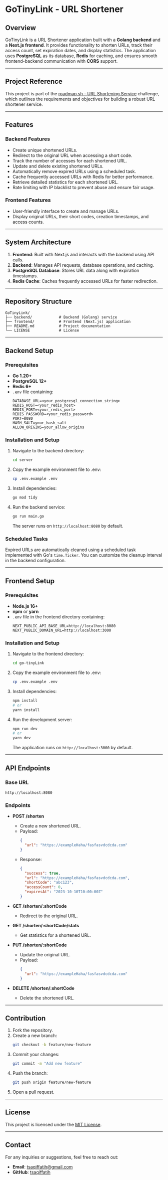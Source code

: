 # GoTinyLink - URL Shortener

## Overview

GoTinyLink is a URL Shortener application built with a **Golang backend** and a **Next.js frontend**. It provides functionality to shorten URLs, track their access count, set expiration dates, and display statistics. The application uses **PostgreSQL** as its database, **Redis** for caching, and ensures smooth frontend-backend communication with **CORS** support.

---

## Project Reference

This project is part of the [roadmap.sh - URL Shortening Service](https://roadmap.sh/projects/url-shortening-service) challenge, which outlines the requirements and objectives for building a robust URL shortener service.

---

## Features

### Backend Features

- Create unique shortened URLs.
- Redirect to the original URL when accessing a short code.
- Track the number of accesses for each shortened URL.
- Update and delete existing shortened URLs.
- Automatically remove expired URLs using a scheduled task.
- Cache frequently accessed URLs with Redis for better performance.
- Retrieve detailed statistics for each shortened URL.
- Rate limiting with IP blacklist to prevent abuse and ensure fair usage.

### Frontend Features

- User-friendly interface to create and manage URLs.
- Display original URLs, their short codes, creation timestamps, and access counts.

---

## System Architecture

1. **Frontend**: Built with Next.js and interacts with the backend using API calls.
2. **Backend**: Manages API requests, database operations, and caching.
3. **PostgreSQL Database**: Stores URL data along with expiration timestamps.
4. **Redis Cache**: Caches frequently accessed URLs for faster redirection.

---

## Repository Structure

```
GoTinyLink/
├── backend/            # Backend (Golang) service
├── frontend/           # Frontend (Next.js) application
├── README.md           # Project documentation
└── LICENSE             # License
```

---

## Backend Setup

### Prerequisites

- **Go 1.20+**
- **PostgreSQL 12+**
- **Redis 6+**
- `.env` file containing:
  ```env
  DATABASE_URL=<your_postgresql_connection_string>
  REDIS_HOST=<your_redis_host>
  REDIS_PORT=<your_redis_port>
  REDIS_PASSWORD=<your_redis_password>
  PORT=8080
  HASH_SALT=your_hash_salt
  ALLOW_ORIGINS=your_allow_origins
  ```

### Installation and Setup

1. Navigate to the backend directory:
   ```bash
   cd server
   ```
2. Copy the example environment file to .env:
   ```bash
   cp .env.example .env
   ```
3. Install dependencies:
   ```bash
   go mod tidy
   ```
4. Run the backend service:
   ```bash
   go run main.go
   ```
   The server runs on `http://localhost:8080` by default.

### Scheduled Tasks

Expired URLs are automatically cleaned using a scheduled task implemented with Go's `time.Ticker`. You can customize the cleanup interval in the backend configuration.

---

## Frontend Setup

### Prerequisites

- **Node.js 16+**
- **npm** or **yarn**
- `.env` file in the frontend directory containing:
  ```env
  NEXT_PUBLIC_API_BASE_URL=http://localhost:8080
  NEXT_PUBLIC_DOMAIN_URL=http://localhost:3000
  ```

### Installation and Setup

1. Navigate to the frontend directory:
   ```bash
   cd go-tinyLink
   ```
2. Copy the example environment file to .env:
   ```bash
   cp .env.example .env
   ```
3. Install dependencies:
   ```bash
   npm install
   # or
   yarn install
   ```
4. Run the development server:
   ```bash
   npm run dev
   # or
   yarn dev
   ```
   The application runs on `http://localhost:3000` by default.

---

## API Endpoints

### Base URL

`http://localhost:8080`

### Endpoints

- **POST /shorten**

  - Create a new shortened URL.
  - Payload:
    ```json
    {
      "url": "https://exampleHaha/fasfasvdcdcda.com"
    }
    ```
  - Response:
    ```json
    {
      "success": true,
      "url": "https://exampleHaha/fasfasvdcdcda.com",
      "shortCode": "abc123",
      "accessCount": 0,
      "expiresAt": "2023-10-10T10:00:00Z"
    }
    ```

- **GET /shorten/:shortCode**

  - Redirect to the original URL.

- **GET /shorten/:shortCode/stats**

  - Get statistics for a shortened URL.

- **PUT /shorten/:shortCode**

  - Update the original URL.
  - Payload:
    ```json
    {
      "url": "https://exampleHaha/fasfasvdcdcda.com"
    }
    ```

- **DELETE /shorten/:shortCode**
  - Delete the shortened URL.

---

## Contribution

1. Fork the repository.
2. Create a new branch:
   ```bash
   git checkout -b feature/new-feature
   ```
3. Commit your changes:
   ```bash
   git commit -m "Add new feature"
   ```
4. Push the branch:
   ```bash
   git push origin feature/new-feature
   ```
5. Open a pull request.

---

## License

This project is licensed under the [MIT License](LICENSE).

---

## Contact

For any inquiries or suggestions, feel free to reach out:

- **Email**: [tsaqiffatih@gmail.com](mailto:tsaqiffatih@gmail.com)
- **GitHub**: [tsaqiffatih](https://github.com/tsaqiffatih)
